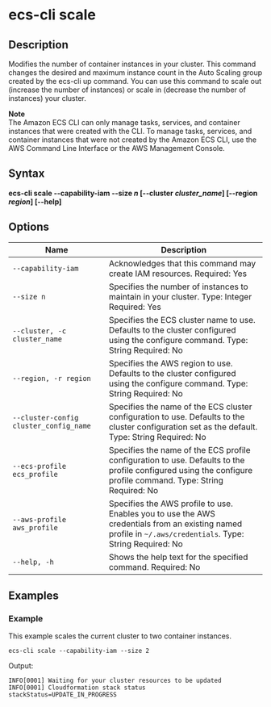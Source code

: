 # ecs\-cli scale<a name="cmd-ecs-cli-scale"></a>

## Description<a name="cmd-ecs-cli-scale-description"></a>

Modifies the number of container instances in your cluster\. This command changes the desired and maximum instance count in the Auto Scaling group created by the ecs\-cli up command\. You can use this command to scale out \(increase the number of instances\) or scale in \(decrease the number of instances\) your cluster\.

**Note**  
The Amazon ECS CLI can only manage tasks, services, and container instances that were created with the CLI\. To manage tasks, services, and container instances that were not created by the Amazon ECS CLI, use the AWS Command Line Interface or the AWS Management Console\.

## Syntax<a name="cmd-ecs-cli-scale-syntax"></a>

**ecs\-cli scale \-\-capability\-iam \-\-size *n* \[\-\-cluster *cluster\_name*\] \[\-\-region *region*\] \[\-\-help\]** 

## Options<a name="cmd-ecs-cli-scale-options"></a>


| Name | Description | 
| --- | --- | 
|  `--capability-iam`  |  Acknowledges that this command may create IAM resources\. Required: Yes  | 
|  `--size n`  |  Specifies the number of instances to maintain in your cluster\. Type: Integer Required: Yes  | 
|  `--cluster, -c cluster_name`  |  Specifies the ECS cluster name to use\. Defaults to the cluster configured using the configure command\. Type: String Required: No  | 
|  `--region, -r region`  |  Specifies the AWS region to use\. Defaults to the cluster configured using the configure command\. Type: String Required: No  | 
|  `--cluster-config cluster_config_name`  |  Specifies the name of the ECS cluster configuration to use\. Defaults to the cluster configuration set as the default\. Type: String Required: No  | 
|  `--ecs-profile ecs_profile`  |  Specifies the name of the ECS profile configuration to use\. Defaults to the profile configured using the configure profile command\. Type: String Required: No  | 
|  `--aws-profile aws_profile`  |  Specifies the AWS profile to use\. Enables you to use the AWS credentials from an existing named profile in `~/.aws/credentials`\. Type: String Required: No  | 
|  `--help, -h`  |  Shows the help text for the specified command\. Required: No  | 

## Examples<a name="cmd-ecs-cli-scale-examples"></a>

### Example<a name="cmd-ecs-cli-scale-example-1"></a>

This example scales the current cluster to two container instances\.

```
ecs-cli scale --capability-iam --size 2
```

Output:

```
INFO[0001] Waiting for your cluster resources to be updated
INFO[0001] Cloudformation stack status                   stackStatus=UPDATE_IN_PROGRESS
```